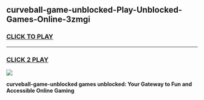 
## curveball-game-unblocked-Play-Unblocked-Games-Online-3zmgi
<h3>
<a href="https://premium76.site?title=curveball-game-unblocked&ref=24A">CLICK TO PLAY</a></h3>
<hr>

<h3>
<a href="https://premium76.site?title=curveball-game-unblocked&ref=24A">CLICK 2 PLAY</a>
  
</h3>

<a href="https://premium76.site?title=curveball-game-unblocked&ref=24A"><img src="https://clearcache.store/games.png"></a>


**curveball-game-unblocked games unblocked: Your Gateway to Fun and Accessible Online Gaming**
